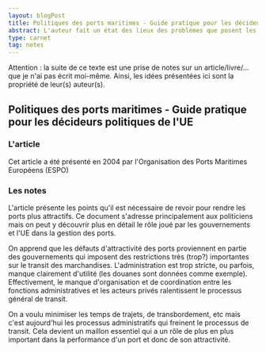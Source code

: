 ```yaml
---
layout: blogPost
title: Politiques des ports maritimes - Guide pratique pour les décideurs politiques de l'UE
abstract: L'auteur fait un état des lieux des problèmes que posent les administrations pour l'attractivité des port européens.
type: carnet
tag: notes
---
```


Attention &#58; la suite de ce texte est une prise de notes sur un article/livre/... que je n'ai pas écrit moi-même. Ainsi, les idées présentées ici sont la propriété de leur(s) auteur(s).

## Politiques des ports maritimes - Guide pratique pour les décideurs politiques de l'UE

### L'article

Cet article a été présenté en 2004 par l'Organisation des Ports Maritimes Européens (ESPO)

### Les notes

L'article présente les points qu'il est nécessaire de revoir pour rendre les ports plus attractifs. Ce document s'adresse principalement aux politiciens mais on peut y découvrir 
plus en détail le rôle joué par les gouvernements et l'UE dans la gestion des ports.

On apprend que les défauts d'attractivité des ports proviennent en partie des gouvernements qui imposent des restrictions très (trop?) importantes sur le transit des marchandises. L'administration est
trop stricte, ou parfois, manque clairement d'utilité (les douanes sont données comme exemple). Effectivement, le manque d'organisation et de coordination entre les fonctions administratives
et les acteurs privés ralentissent le processus général de transit. 

On a voulu minimiser les temps de trajets, de transbordement, etc mais c'est aujourd'hui les processus administratifs qui freinent le processus de transit. Cela devient un maillon essentiel qui a un 
rôle de plus en plus important dans la performance d'un port et donc de son attractivité.

